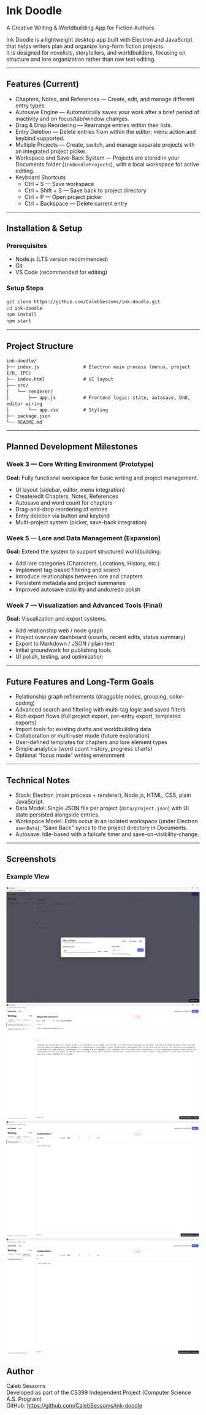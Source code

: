 # Ink Doodle
A Creative Writing & Worldbuilding App for Fiction Authors

Ink Doodle is a lightweight desktop app built with Electron and JavaScript that helps writers plan and organize long-form fiction projects.  
It is designed for novelists, storytellers, and worldbuilders, focusing on structure and lore organization rather than raw text editing.

---

## Features (Current)
- Chapters, Notes, and References — Create, edit, and manage different entry types.
- Autosave Engine — Automatically saves your work after a brief period of inactivity and on focus/tab/window changes.
- Drag & Drop Reordering — Rearrange entries within their lists.
- Entry Deletion — Delete entries from within the editor; menu action and keybind supported.
- Multiple Projects — Create, switch, and manage separate projects with an integrated project picker.
- Workspace and Save-Back System — Projects are stored in your Documents folder (`InkDoodleProjects`), with a local workspace for active editing.
- Keyboard Shortcuts  
  - Ctrl + S — Save workspace  
  - Ctrl + Shift + S — Save back to project directory  
  - Ctrl + P — Open project picker  
  - Ctrl + Backspace — Delete current entry

---

## Installation & Setup

### Prerequisites
- Node.js (LTS version recommended)
- Git
- VS Code (recommended for editing)

### Setup Steps
```bash
git clone https://github.com/CalebSessoms/ink-doodle.git
cd ink-doodle
npm install
npm start
```

---

## Project Structure
```
ink-doodle/
├── index.js                # Electron main process (menus, project I/O, IPC)
├── index.html              # UI layout
├── src/
│   └── renderer/
│       ├── app.js          # Frontend logic: state, autosave, DnD, editor wiring
│       └── app.css         # Styling
├── package.json
└── README.md
```

---

## Planned Development Milestones

### Week 3 — Core Writing Environment (Prototype)
**Goal:** Fully functional workspace for basic writing and project management.
- UI layout (sidebar, editor, menu integration)
- Create/edit Chapters, Notes, References
- Autosave and word count for chapters
- Drag-and-drop reordering of entries
- Entry deletion via button and keybind
- Multi-project system (picker, save-back integration)

### Week 5 — Lore and Data Management (Expansion)
**Goal:** Extend the system to support structured worldbuilding.
- Add lore categories (Characters, Locations, History, etc.)
- Implement tag-based filtering and search
- Introduce relationships between lore and chapters
- Persistent metadata and project summaries
- Improved autosave stability and undo/redo polish

### Week 7 — Visualization and Advanced Tools (Final)
**Goal:** Visualization and export systems.
- Add relationship web / node graph
- Project overview dashboard (counts, recent edits, status summary)
- Export to Markdown / JSON / plain text
- Initial groundwork for publishing tools
- UI polish, testing, and optimization

---

## Future Features and Long-Term Goals
- Relationship graph refinements (draggable nodes, grouping, color-coding)
- Advanced search and filtering with multi-tag logic and saved filters
- Rich export flows (full project export, per-entry export, templated exports)
- Import tools for existing drafts and worldbuilding data
- Collaboration or multi-user mode (future exploration)
- User-defined templates for chapters and lore element types
- Simple analytics (word count history, progress charts)
- Optional “focus mode” writing environment

---

## Technical Notes
- Stack: Electron (main process + renderer), Node.js, HTML, CSS, plain JavaScript.
- Data Model: Single JSON file per project (`data/project.json`) with UI state persisted alongside entries.
- Workspace Model: Edits occur in an isolated workspace (under Electron `userData`); “Save Back” syncs to the project directory in Documents.
- Autosave: Idle-based with a failsafe timer and save-on-visibility-change.

---

## Screenshots

### Example View
![Project Selection Screenshot](images/picker.png)
![Chapter Screenshot](images/chapter.png)
![Notes Screenshot](images/notes.png)
![References Selection Screenshot](images/references.png)

## Author
Caleb Sessoms  
Developed as part of the CS399 Independent Project (Computer Science A.S. Program)  
GitHub: https://github.com/CalebSessoms/ink-doodle
